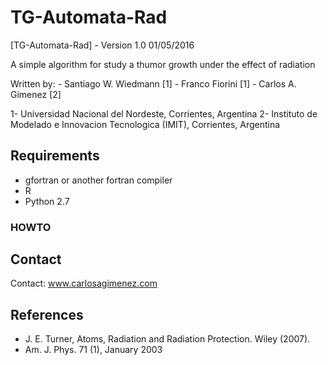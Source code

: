 # TG-Automata-Rad #

[TG-Automata-Rad] - Version 1.0 01/05/2016

A simple algorithm for study a thumor growth under the effect of radiation
   
Written by: 
        - Santiago W. Wiedmann [1] 
        - Franco Fiorini [1]
        - Carlos A. Gimenez [2]

1- Universidad Nacional del Nordeste, Corrientes, Argentina
2- Instituto de Modelado e Innovacion Tecnologica (IMIT), Corrientes, Argentina

## Requirements ##

- gfortran or another fortran compiler
- R
- Python 2.7

### HOWTO ###



## Contact ##

Contact: www.carlosagimenez.com

## References ##

 - J. E. Turner, Atoms, Radiation and Radiation Protection. Wiley (2007). 
 - Am. J. Phys. 71 (1), January 2003

